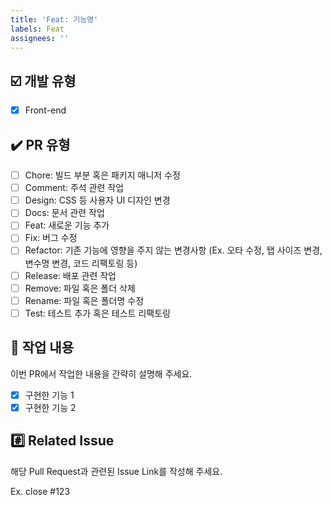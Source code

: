 ```yaml
---
title: 'Feat: 기능명'
labels: Feat
assignees: ''
---
```


## ☑️ 개발 유형

- [x] Front-end

## ✔️ PR 유형

- [ ] Chore: 빌드 부분 혹은 패키지 매니저 수정
- [ ] Comment: 주석 관련 작업
- [ ] Design: CSS 등 사용자 UI 디자인 변경
- [ ] Docs: 문서 관련 작업
- [ ] Feat: 새로운 기능 추가
- [ ] Fix: 버그 수정
- [ ] Refactor: 기존 기능에 영향을 주지 않는 변경사항 (Ex. 오타 수정, 탭 사이즈 변경, 변수명 변경, 코드 리팩토링 등)
- [ ] Release: 배포 관련 작업
- [ ] Remove: 파일 혹은 폴더 삭제
- [ ] Rename: 파일 혹은 폴더명 수정
- [ ] Test: 테스트 추가 혹은 테스트 리팩토링

## 📝 작업 내용

이번 PR에서 작업한 내용을 간략히 설명해 주세요.

- [x] 구현한 기능 1
- [x] 구현한 기능 2

## #️⃣ Related Issue

해당 Pull Request과 관련된 Issue Link를 작성해 주세요.

Ex. close #123
